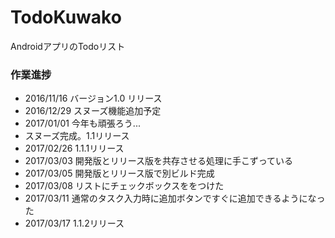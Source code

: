 # TodoKuwako
AndroidアプリのTodoリスト

### 作業進捗
- 2016/11/16 バージョン1.0 リリース
- 2016/12/29 スヌーズ機能追加予定
- 2017/01/01 今年も頑張ろう... 
- スヌーズ完成。1.1リリース
- 2017/02/26 1.1.1リリース
- 2017/03/03 開発版とリリース版を共存させる処理に手こずっている
- 2017/03/05 開発版とリリース版で別ビルド完成
- 2017/03/08 リストにチェックボックスををつけた
- 2017/03/11 通常のタスク入力時に追加ボタンですぐに追加できるようになった
- 2017/03/17 1.1.2リリース


